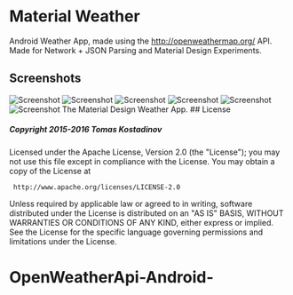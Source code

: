 # Material Weather
Android Weather App, made using the http://openweathermap.org/ API.
Made for Network + JSON Parsing and Material Design Experiments.

## Screenshots
<img src="https://github.com/Ranjeet4android/OpenWeatherApi-Android-/blob/master/screen/Screenshot_2017-01-07-15-18-36.png" alt="Screenshot"/>
<img src="https://github.com/Ranjeet4android/OpenWeatherApi-Android-/blob/master/screen/Screenshot_2017-01-07-15-00-49.png" alt="Screenshot"/>
<img src="https://github.com/Ranjeet4android/OpenWeatherApi-Android-/blob/master/screen/Screenshot_2017-01-07-15-18-47.png" alt="Screenshot"/>
<img src="https://github.com/Ranjeet4android/OpenWeatherApi-Android-/blob/master/screen/Screenshot_2017-01-07-15-18-54.png" alt="Screenshot"/>
<img src="https://github.com/Ranjeet4android/OpenWeatherApi-Android-/blob/master/screen/Screenshot_2017-01-07-15-19-18.png" alt="Screenshot"/>
<img src="https://github.com/Ranjeet4android/OpenWeatherApi-Android-/blob/master/screen/Screenshot_2017-01-07-15-19-33.png" alt="Screenshot"/>
The Material Design Weather App.
## License

##### Copyright 2015-2016 Tomas Kostadinov

   Licensed under the Apache License, Version 2.0 (the "License");
   you may not use this file except in compliance with the License.
   You may obtain a copy of the License at

     http://www.apache.org/licenses/LICENSE-2.0

   Unless required by applicable law or agreed to in writing, software
   distributed under the License is distributed on an "AS IS" BASIS,
   WITHOUT WARRANTIES OR CONDITIONS OF ANY KIND, either express or implied.
   See the License for the specific language governing permissions and
   limitations under the License.
# OpenWeatherApi-Android-
